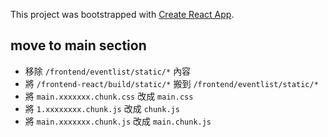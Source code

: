 This project was bootstrapped with [Create React App](https://github.com/facebook/create-react-app).

## move to main section

-   移除 `/frontend/eventlist/static/*` 內容
-   將 `/frontend-react/build/static/*` 搬到 `/frontend/eventlist/static/*`
-   將 `main.xxxxxxx.chunk.css` 改成 `main.css`
-   將 `1.xxxxxxxx.chunk.js` 改成 `chunk.js`
-   將 `main.xxxxxxx.chunk.js` 改成 `main.chunk.js`
